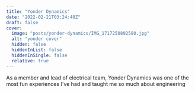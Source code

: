 ```yaml
---
title: "Yonder Dynamics"
date: "2022-02-21T03:24:40Z"
draft: false
cover:
  image: "posts/yonder-dynamics/IMG_1717250892580.jpg"
  alt: "yonder cover"
  hidden: false
  hiddenInList: false
  hiddenInSingle: false
  relative: true
---
```


As a member and lead of electrical team, Yonder Dynamics was one of the most fun experiences I've had and taught me so much about engineering 

